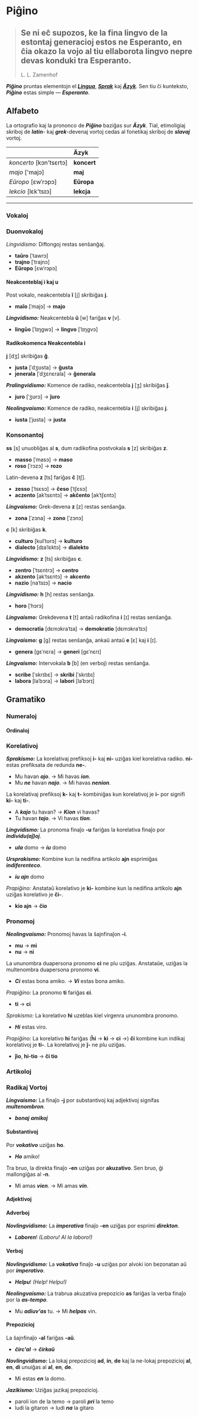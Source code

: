 # Piĝino

> Se ni eĉ supozos, ke la fina lingvo de la estontaj generacioj estos ne Esperanto, en ĉia okazo la vojo al tiu ellaborota lingvo nepre devas konduki tra Esperanto.
> ---
> L. L. Zamenhof

***Piĝino*** pruntas elementojn el [***Lingua***](lingua.md), [***Sprak***](sprak.md) kaj [***Äzyk***](jazyk.md). Sen tiu ĉi kunteksto, ***Piĝino*** estas simple — ***Esperanto***.

## Alfabeto

La ortografio kaj la prononco de ***Piĝino*** baziĝas sur ***Äzyk***. Tial, etimoligiaj skriboj de ***latin***- kaj ***grek***-devenaj vortoj cedas al fonetikaj skriboj de ***slavaj*** vortoj.

| | Äzyk |
|:-|:-|
| *koncerto* [kɔn'tsɛrtɔ] | **koncert** |
| *majo* ['majɔ] | **maj** |
| *Eŭropo* [ɛwˈrɔpɔ] | **Eŭropa** |
| *lekcio* [lɛk'tsɪɔ] | **lekcja** |

---

### Vokaloj

### Duonvokaloj

*Lingvidismo:* Diftongoj restas senŝanĝaj.

* **taŭro** [ˈtawrɔ]
* **trajno** [ˈtrajnɔ]
* **Eŭropo** [ɛwˈrɔpɔ]

#### Neakcenteblaj i kaj u

Post vokalo, neakcentebla **ĭ** [j] skribiĝas **j**.

* **maĭo** [ˈmajɔ] → **majo**

***Lingvidismo:*** Neakcentebla **ŭ** [w] fariĝas **v** [v].

* **lingŭo** [ˈlɪŋgwɔ] → **lingvo** [ˈlɪŋgvɔ]

#### Radikokomenca Neakcentebla i

**j** [dʒ] skribiĝas **ĝ**.

* **justa** [ˈdʒʊsta] → **ĝusta**
* **jenerala** [ˈdʒɛnɛrala] → **ĝenerala**

***Pralingvidismo:*** Komence de radiko, neakcentebla **j** [ʒ] skribiĝas **ĵ**.

* **juro** [ˈʒʊrɔ] → **ĵuro**

***Neolingvaismo:*** Komence de radiko, neakcentebla **i** [j] skribiĝas **j**.

* **iusta** [ˈjʊsta] → **justa**

### Konsonantoj

**ss** [s] unuobliĝas al **s**, dum radikofina postvokala **s** [z] skribiĝas **z**.

* **masso** [ˈmasɔ] → **maso**
* **roso** [ˈrɔzɔ] → **rozo**

Latin-devena **z** [ts] fariĝas **ĉ** [tʃ].

* **zesso** [ˈtsɛsɔ] → **ĉeso** [ˈtʃɛsɔ]
* **aczento** [akˈtsɛntɔ] → **akĉento** [akˈtʃɛntɔ]

***Lingvaismo:*** Grek-devena **z** [z] restas senŝanĝa.

* **zona** [ˈzɔna] → **zono** [ˈzɔnɔ]

**c** [k] skribiĝas **k**.

* **culturo** [kʊlˈtʊrɔ] → **kulturo**
* **dialecto** [dɪaˈlɛktɔ] → **dialekto**

***Lingvidismo:*** **z** [ts] skribiĝas **c**.

* **zentro** [ˈtsɛntrɔ] → **centro**
* **akzento** [akˈtsɛntɔ] → **akcento**
* **nazio** [naˈtsɪɔ] → **nacio**

***Lingvidismo:*** **h** [h] restas senŝanĝa.

* **horo** [ˈhɔrɔ]

***Lingvaismo:*** Grekdevena **t** [t] antaŭ radikofina **i** [ɪ] restas senŝanĝa.

* **democratīa** [dɛmɔkraˈtɪa] → **demokratio** [dɛmɔkraˈtɪɔ]

***Lingvaismo:*** **g** [g] restas senŝanĝa, ankaŭ antaŭ **e** [ɛ] kaj **i** [ɪ].

* **genera** [gɛˈnɛra] → **generi** [gɛˈnɛrɪ]

***Lingvaismo:*** Intervokala **b** [b] (en verboj) restas senŝanĝa.

* **scribe** [ˈskrɪbɛ] → **skribi** [ˈskrɪbɪ]
* **labora** [laˈbɔra] → **labori** [laˈbɔrɪ]

## Gramatiko

### Numeraloj

#### Ordinaloj

### Korelativoj

***Sprakismo:*** La korelativaj prefiksoj **i-** kaj **ni-** uziĝas kiel korelativa radiko. **ni-** estas prefiksata de redunda **ne-**.

* Mu havan ***ajo***. → Mi havas ***ion***.
* Mu ***ne*** havan ***najo***. → Mi havas ***nenion***.

La korelativaj prefiksoj **k-** kaj **t-** kombiniĝas kun korelativoj je **i-** por signifi **ki-** kaj **ti-**.

* A ***kajo*** tu havan? → ***Kion*** vi havas?
* Tu havan ***tajo***. → Vi havas ***tion***.

***Lingvidismo:*** La pronoma finaĵo **-u** fariĝas la korelativa finaĵo por ***individu(aĵ)oj***.

* ***ula*** domo → ***iu*** domo

***Ursprakismo:*** Kombine kun la nedifina artikolo **ajn** esprimiĝas ***indiferenteco***.

* ***iu ajn*** domo

*Prapiĝino:* Anstataŭ korelativo je **ki-** kombine kun la nedifina artikolo **ajn** uziĝas korelativo je **ĉi-**.

* **kio ajn** → **ĉio**

### Pronomoj

***Neolingvaismo:*** Pronomoj havas la ŝajnfinaĵon **-i**.

* **mu** → **mi**
* **nu** → **ni**

La ununombra duapersona pronomo **ci** ne plu uziĝas. Anstataŭe, uziĝas la multenombra duapersona pronomo **vi**.

* ***Ci*** estas bona amiko. → ***Vi*** estas bona amiko.

*Prapiĝino:* La pronomo **ti** fariĝas **ci**.

* **ti** → **ci**

*Sprakismo:* La korelativo **hi** uzeblas kiel virgenra ununombra pronomo.

* ***Hi*** estas viro.

*Prapiĝino:* La korelativo **hi** fariĝas (**ĥi** → **ki** → **ci** →) **ĉi** kombine kun indikaj korelativoj je **ti-**. La korelativoj je **ĵ-** ne plu uziĝas.

* **ĵio**, **hi-tio** → **ĉi tio**

### Artikoloj

### Radikaj Vortoj

***Lingvaismo:*** La finaĵo **-j** por substantivoj kaj adjektivoj signifas ***multenombron***.

* ***bonaj*** ***amikoj***

#### Substantivoj

Por ***vokativo*** uziĝas **ho**.

* ***Ho*** amiko!

Tra bruo, la direkta finaĵo **-en** uziĝas por **akuzativo**. Sen bruo, ĝi mallongiĝas al **-n**.

* Mi amas ***vien***. → Mi amas ***vin***.

#### Adjektivoj

#### Adverboj

***Novlingvidismo:*** La ***imperativa*** finaĵo **-en** uziĝas por esprimi ***direkton***.

* ***Laboren***! *(Laboru! Al la laboro!)*

#### Verboj

***Novlingvidismo:*** La ***vokativa*** finaĵo **-u** uziĝas por alvoki ion bezonatan aŭ por ***imperativo***.

* ***Helpu***! *(Help! Helpu!)*

***Neolingvaismo:*** La trabrua akuzativa prepozicio **as** fariĝas la verba finaĵo por la ***as-tempo***.

* Mu ***adiuv'as*** tu. → Mi ***helpas*** vin.

#### Prepozicioj

La ŝajnfinaĵo **-al** fariĝas **-aŭ**.

* ***ĉirc'al*** → ***ĉirkaŭ***

***Novlingvidismo:*** La lokaj prepozicioj **ad**, **in**, **de** kaj la ne-lokaj prepozicioj **al**, **en**, **di** unuiĝas al **al**, **en**, **de**.

* Mi estas ***en*** la domo.

***Jazikismo:*** Uziĝas jazikaj prepozicioj.

* paroli ion de la temo → paroli ***pri*** la temo
* ludi la gitaron → ludi ***na*** la gitaro

